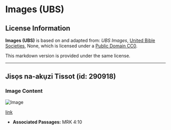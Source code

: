 # Images (UBS)

## License Information

**Images (UBS)** is based on and adapted from: _UBS Images_, [United Bible Societies](https://unitedbiblesocieties.org/), None, which is licensed under a [Public Domain CC0](https://creativecommons.org/public-domain/cc0/).

This markdown version is provided under the same license.



--------------------------------

## Jisọs na-akụzi Tissot (id: 290918)

### Image Content

![Image](https://cdn.aquifer.bible/aquifer-content/resources/Media/WEB-0554_jesus_teaches_tissot.jpg)

[link](https://cdn.aquifer.bible/aquifer-content/resources/Media/WEB-0554_jesus_teaches_tissot.jpg)

* **Associated Passages:** MRK 4:10

